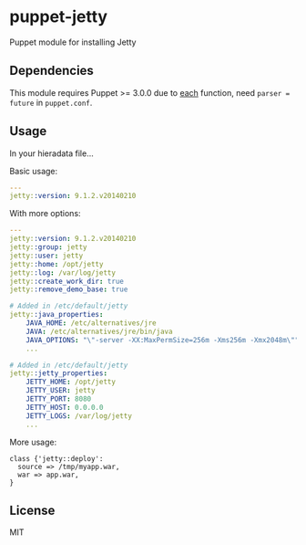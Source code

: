 puppet-jetty
============

Puppet module for installing Jetty

## Dependencies

This module requires Puppet >= 3.0.0 due to [each](http://docs.puppetlabs.com/references/latest/function.html#each) function, need `parser = future` in `puppet.conf`.<br />

## Usage
In your hieradata file...

Basic usage:
```yaml
---
jetty::version: 9.1.2.v20140210
```

With more options:
```yaml
---
jetty::version: 9.1.2.v20140210
jetty::group: jetty
jetty::user: jetty
jetty::home: /opt/jetty
jetty::log: /var/log/jetty
jetty::create_work_dir: true
jetty::remove_demo_base: true

# Added in /etc/default/jetty
jetty::java_properties:
    JAVA_HOME: /etc/alternatives/jre
    JAVA: /etc/alternatives/jre/bin/java
    JAVA_OPTIONS: "\"-server -XX:MaxPermSize=256m -Xms256m -Xmx2048m\""
    ...

# Added in /etc/default/jetty
jetty::jetty_properties:
    JETTY_HOME: /opt/jetty
    JETTY_USER: jetty 
    JETTY_PORT: 8080
    JETTY_HOST: 0.0.0.0
    JETTY_LOGS: /var/log/jetty
    ...
```

More usage:
```puppet
class {'jetty::deploy':
  source => /tmp/myapp.war,
  war => app.war,
}
```


## License

MIT